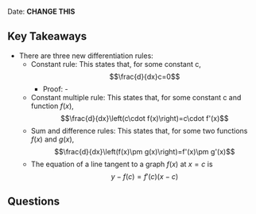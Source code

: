 Date: **CHANGE THIS**

## Key Takeaways

- There are three new differentiation rules:
    - Constant rule: This states that, for some constant c, $$\frac{d}{dx}c=0$$
        - Proof:
                - 
    - Constant multiple rule: This states that, for some constant c and function $f(x)$, $$\frac{d}{dx}\left(c\cdot f(x)\right)=c\cdot f'(x)$$
    - Sum and difference rules: This states that, for some two functions $f(x)$ and $g(x)$, $$\frac{d}{dx}\left(f(x)\pm g(x)\right)=f'(x)\pm g'(x)$$
    - The equation of a line tangent to a graph $f(x)$ at $x=c$ is $$y-f(c)=f'(c)(x-c)$$



## Questions

